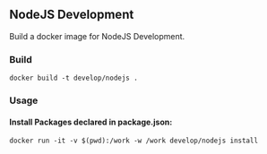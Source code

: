 ## NodeJS Development

Build a docker image for NodeJS Development.

### Build

    docker build -t develop/nodejs .

### Usage

#### Install Packages declared in package.json:

    docker run -it -v $(pwd):/work -w /work develop/nodejs install
